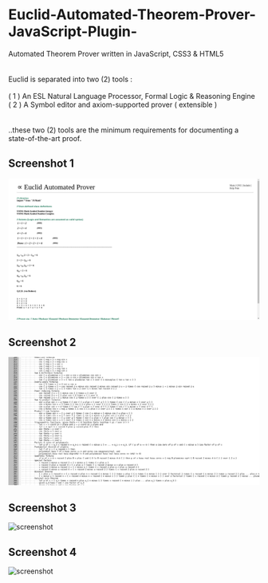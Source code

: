 # Euclid-Automated-Theorem-Prover-JavaScript-Plugin-
Automated Theorem Prover written in JavaScript, CSS3 &amp; HTML5 <br/>
<br/>
<br/>
Euclid is separated into two (2) tools :<br/>
<br/>
( 1 ) An ESL Natural Language Processor, Formal Logic & Reasoning Engine<br/>
( 2 ) A Symbol editor and axiom-supported prover ( extensible )<br/>
<br/>
<br/>
..these two (2) tools are the minimum requirements for documenting a state-of-the-art proof.

## Screenshot 1  
![screenshot](SYMBOLIC%20PROVER/IMG/Screenshot_2018-06-02_07-35-05.png)  
  
## Screenshot 2  
![screenshot](SYMBOLIC%20PROVER/IMG/sample_screenshot.png)  
  
## Screenshot 3  
![screenshot](SYMBOLIC%20PROVER/IMG/sample_screenshot_3.png)
  
## Screenshot 4  
![screenshot](SYMBOLIC%20PROVER/IMG/sample_screenshot_5.png)  
